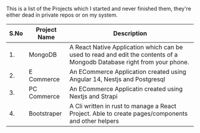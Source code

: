 This is a list of the Projects which I started and never finished them, they're either dead in private repos or on my system.

|  S.No  |  Project Name | Description |
|  ---   |  -----------  | ----------- |
|  1.    | MongoDB  | A React Native Application which can be used to read and edit the contents of a Mongodb Database right from your phone.  | 
| 2. | E Commerce | An ECommerce Application created using Angular 14, Nestjs and Postgresql|
|3.| PC Commerce | An ECommerce Applicatin created using Nextjs and Strapi |
|4.|  Bootstraper | A Cli written in rust to manage a React Project. Able to create pages/components and other helpers|

